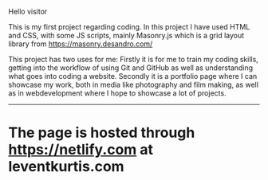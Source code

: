 Hello visitor

This is my first project regarding coding. In this project I have used HTML and CSS, with some JS scripts, mainly Masonry.js which is a grid layout library from https://masonry.desandro.com/

This project has two uses for me:
Firstly it is for me to train my coding skills, getting into the workflow of using Git and GitHub as well as understanding what goes into coding a website.
Secondly it is a portfolio page where I can showcase my work, both in media like photography and film making, as well as in webdevelopment where I hope to showcase a lot of projects. 

-------
The page is hosted through https://netlify.com at leventkurtis.com
========